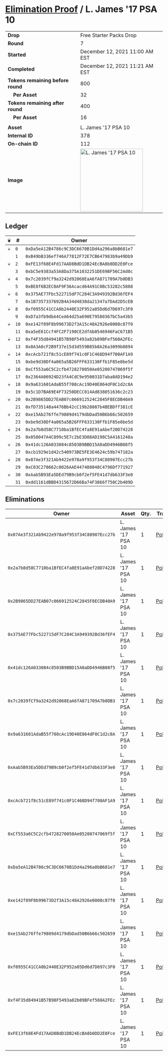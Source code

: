 # [Elimination Proof](./readme.md) / L. James &#039;17 PSA 10

|||
|---|---|
| **Drop** | Free Starter Packs Drop |
| **Round** | 7 |
| **Started** | December 12, 2021 11:00 AM EST |
| **Completed** | December 12, 2021 11:21 AM EST |
| **Tokens remaining before round** | 800 |
| **&nbsp;&nbsp;&nbsp;&nbsp;Per Asset** | 32 |
| **Tokens remaining after round** | 400 |
| **&nbsp;&nbsp;&nbsp;&nbsp;Per Asset** | 16 |
| | |
| **Asset** | L. James &#039;17 PSA 10 |
| **Internal ID** | 378 |
| **On-chain ID** | 112 |
| **Image** | <img src="https://tcdn.blokpax.com/95048cbb-7e85-4423-9d67-8526ac61a07e/ad40f5a70040f11660d700dc7e62c3c49fade280f1a8fbb6b1d13239e329d531.jpg" height="200" alt="L. James &#039;17 PSA 10" /> |

## Ledger

| 💀 | # | Owner |
| --- | --- | --- |
| 💀 | `0` | `0xDa5eA12B4786c9C3DC6670B1Dd4a296a8bB681e7` |
|  | `1` | `0xB49bB336ef746A77812F72E7CB647983b9a49Db9` |
| 💀 | `2` | `0xFE13f68E4Fd17AAD8BdD1DB24EcBA8b0DD2E0Fce` |
|  | `3` | `0xbC5e9383a53A8Da375A1032251DE69BF56C2Ad0c` |
| 💀 | `4` | `0x7c2039fCf9a3242d92068EaA6fA871709A7b0DB3` |
|  | `5` | `0xBE8f6B2EC0AF9F36Acacd64A91C0Bc53282c5808` |
| 💀 | `6` | `0x375AE77Fbc522715dF7C284C3A949392Bd36fEF4` |
|  | `7` | `0x1B7357337692B4A34d4838da21347a7DAd2D5cEB` |
| 💀 | `8` | `0xf0955C41CCA0b2440E32F952a05Dd6d7D697c3F0` |
|  | `9` | `0xD7a3fb9dbA4CeA64d25a690E79580367bC5a43b5` |
| 💀 | `10` | `0xe142f89F8b99673D2f3A15c48A2926e0008c87f0` |
|  | `11` | `0xa5eE61Ccf4FC2F7190CE2dfAb0546946FaC671B5` |
| 💀 | `12` | `0xf4F35d84941B57B98F5493a82b09BFef560A2FEc` |
|  | `13` | `0x0A3A0cF2B9f37e15d3d559B85b8A26a3099b0894` |
| 💀 | `14` | `0xcAcb721f8c51cE89f741c0F1C468D94f700AF1A9` |
|  | `15` | `0xbe9d30Df4a065a5B26FFF633130Ffb1F85e0be5d` |
| 💀 | `16` | `0xCf553a6C5C2cfb4728270050Ae05200747069f5f` |
|  | `17` | `0x2364A06924D23fA4CdC9e950031D7aba0AD194e2` |
| 💀 | `18` | `0x9a631601AdaB55f708cAc19D40E864dF0C1d2c8A` |
|  | `19` | `0x5c1D7BA69E4F73250DECC014Ad838051636c2c23` |
| 💀 | `20` | `0x2B9865DD27EAB07c066912524C2845F8ECDB40A9` |
|  | `21` | `0xfD735148a4476Bb42cC19b28087b4BEBDff381cE` |
| 💀 | `22` | `0xe15Ab276ffe79809d4179dbDad50B6b66c502659` |
|  | `23` | `0xbe9d30Df4a065a5B26FFF633130Ffb1F85e0be5d` |
| 💀 | `24` | `0x2a7b8d58C7710ba1BfEC4fa8E91aAbef20D74228` |
|  | `25` | `0x058047A4C899c5E7c2bE3D08AD198C5A4161248a` |
| 💀 | `26` | `0x41dc126A033084c8503B9BBD15A0aDD4946B08f5` |
|  | `27` | `0xcb1929e1d42c540973BE5FE3E4624c59b747182a` |
| 💀 | `28` | `0x07Ae3f321Ab9422e978a9f953f34C88907Ecc27b` |
|  | `29` | `0xC03C278662c0026AAE447488048C4796Df771927` |
| 💀 | `30` | `0xAab5B93Ea5DEd79B9cb0f2ef5FE41d7db633F3e0` |
|  | `31` | `0xdd1161dBBD4315672D66Ba74F3866f750C2b409D` |


## Eliminations

| Owner | Asset | Qty. | Transaction |
| --- | --- | --- | --- |
| `0x07Ae3f321Ab9422e978a9f953f34C88907Ecc27b` | L. James '17 PSA 10 | 1 | [Polygonscan](https://polygonscan.com/tx/0x0d82b38130cbcc8e84f5b1dd17544fd81969080be3731567bc2785b3b6659d58) |
| `0x2a7b8d58C7710ba1BfEC4fa8E91aAbef20D74228` | L. James '17 PSA 10 | 1 | [Polygonscan](https://polygonscan.com/tx/0xfab7e44db8fc0d0bd168cc82a533312e5af49e8a5c5147417f3b3c305a8adba6) |
| `0x2B9865DD27EAB07c066912524C2845F8ECDB40A9` | L. James '17 PSA 10 | 1 | [Polygonscan](https://polygonscan.com/tx/0x81adfe7a285da62d5ad32d5a45a6decfa0c39bfcf3fa75cc26a7f93b66f09c9d) |
| `0x375AE77Fbc522715dF7C284C3A949392Bd36fEF4` | L. James '17 PSA 10 | 1 | [Polygonscan](https://polygonscan.com/tx/0xd8d29d5a5fb6e645c31f8600a1af4768d501da0553ac9c61180c8a942ab89443) |
| `0x41dc126A033084c8503B9BBD15A0aDD4946B08f5` | L. James '17 PSA 10 | 1 | [Polygonscan](https://polygonscan.com/tx/0x571806d88dcffd1173db66a8456dbf44585761f8099e3613213994cbfb59bd90) |
| `0x7c2039fCf9a3242d92068EaA6fA871709A7b0DB3` | L. James '17 PSA 10 | 1 | [Polygonscan](https://polygonscan.com/tx/0xa84e63f3024f52a79c1e2ac4fc70af7858f48298db38589d98eaa48232f4c1c7) |
| `0x9a631601AdaB55f708cAc19D40E864dF0C1d2c8A` | L. James '17 PSA 10 | 1 | [Polygonscan](https://polygonscan.com/tx/0x66cea5ffcd79776224baf6f510fd0a664f747a5020f5c8408342849d0f4ccfff) |
| `0xAab5B93Ea5DEd79B9cb0f2ef5FE41d7db633F3e0` | L. James '17 PSA 10 | 1 | [Polygonscan](https://polygonscan.com/tx/0x4b3585bcaca175c9d3b63767e21917acbf96b8ab47734b72e9729308b777f281) |
| `0xcAcb721f8c51cE89f741c0F1C468D94f700AF1A9` | L. James '17 PSA 10 | 1 | [Polygonscan](https://polygonscan.com/tx/0x9685927b6904ea507558c64d362927eeb49bbaf32766ab3872648b14172009b4) |
| `0xCf553a6C5C2cfb4728270050Ae05200747069f5f` | L. James '17 PSA 10 | 1 | [Polygonscan](https://polygonscan.com/tx/0x86522e4deac485902f6f28db23b8aaa824728d59a2014419e5439b5ebfb00286) |
| `0xDa5eA12B4786c9C3DC6670B1Dd4a296a8bB681e7` | L. James '17 PSA 10 | 1 | [Polygonscan](https://polygonscan.com/tx/0x84f3d1bcf4d67a6866237a6852b6b6dba9678b1eb1ecb4cb518bf48ac2df9d5e) |
| `0xe142f89F8b99673D2f3A15c48A2926e0008c87f0` | L. James '17 PSA 10 | 1 | [Polygonscan](https://polygonscan.com/tx/0x367a289de7f671e5f996e1d60e1b9812ed903cccef97c389c2a9bb7c58484a42) |
| `0xe15Ab276ffe79809d4179dbDad50B6b66c502659` | L. James '17 PSA 10 | 1 | [Polygonscan](https://polygonscan.com/tx/0x79b40d2faae70a7cb38f461ace853d4d1b7f2e34730fe42edc5728826a3dd9ba) |
| `0xf0955C41CCA0b2440E32F952a05Dd6d7D697c3F0` | L. James '17 PSA 10 | 1 | [Polygonscan](https://polygonscan.com/tx/0x135e2c697ed3b8e4e1a7a4d62b6f1bc4966756f723d5cdf32080eff7e6d4a302) |
| `0xf4F35d84941B57B98F5493a82b09BFef560A2FEc` | L. James '17 PSA 10 | 1 | [Polygonscan](https://polygonscan.com/tx/0x7d8b3923256395c3eace8917425236a306fb4c87966f8bd898c7475ebe6b144a) |
| `0xFE13f68E4Fd17AAD8BdD1DB24EcBA8b0DD2E0Fce` | L. James '17 PSA 10 | 1 | [Polygonscan](https://polygonscan.com/tx/0x2206bf6cc9f4c4efc0c38ee678c49a2a41ff933622e347207fde2f13fc873667) |
